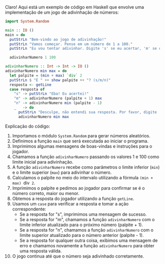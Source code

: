 Claro! Aqui está um exemplo de código em Haskell que envolve uma implementação de um jogo de adivinhação de números:

```haskell
import System.Random

main :: IO ()
main = do
  putStrLn "Bem-vindo ao jogo de adivinhação!"
  putStrLn "Vamos começar. Pense em um número de 1 a 100."
  putStrLn "Eu vou tentar adivinhar. Digite 's' se eu acertar, 'm' se o número for maior ou 'n' se o número for menor."

  adivinharNumero 1 100

adivinharNumero :: Int -> Int -> IO ()
adivinharNumero min max = do
  let palpite = (min + max) `div` 2
  putStrLn $ "É " ++ show palpite ++ "? (s/m/n)"
  resposta <- getLine
  case resposta of
    "s" -> putStrLn "Eba! Eu acertei!"
    "m" -> adivinharNumero (palpite + 1) max
    "n" -> adivinharNumero min (palpite - 1)
    _   -> do
      putStrLn "Desculpe, não entendi sua resposta. Por favor, digite 's', 'm' ou 'n'."
      adivinharNumero min max
```

Explicação do código:

1. Importamos o módulo `System.Random` para gerar números aleatórios.
2. Definimos a função `main` que será executada ao iniciar o programa.
3. Imprimimos algumas mensagens de boas-vindas e instruções para o jogador.
4. Chamamos a função `adivinharNumero` passando os valores 1 e 100 como limite inicial para adivinhação.
5. A função `adivinharNumero` recebe como parâmetros o limite inferior (`min`) e o limite superior (`max`) para adivinhar o número.
6. Calculamos o palpite no meio do intervalo utilizando a fórmula `(min + max) `div` 2`.
7. Imprimimos o palpite e pedimos ao jogador para confirmar se é o número correto, maior ou menor.
8. Obtemos a resposta do jogador utilizando a função `getLine`.
9. Usamos um `case` para verificar a resposta e tomar a ação correspondente:
   - Se a resposta for "s", imprimimos uma mensagem de sucesso.
   - Se a resposta for "m", chamamos a função `adivinharNumero` com o limite inferior atualizado para o próximo número (palpite + 1).
   - Se a resposta for "n", chamamos a função `adivinharNumero` com o limite superior atualizado para o número anterior (palpite - 1).
   - Se a resposta for qualquer outra coisa, exibimos uma mensagem de erro e chamamos novamente a função `adivinharNumero` para obter uma resposta válida.
10. O jogo continua até que o número seja adivinhado corretamente.